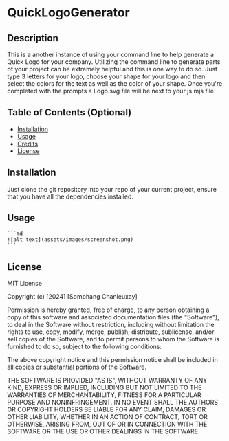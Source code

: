 # QuickLogoGenerator

## Description

This is a another instance of using your command line to help generate a Quick Logo for your company.
Utilizing the command line to generate parts of your project can be extremely helpful and this is one way to do so. Just type 3 letters for your logo, choose your shape for your logo and then select the colors for the text as well as the color of your shape. Once you're completed with the prompts a Logo.svg file will be next to your js.mjs file.

## Table of Contents (Optional)

- [Installation](#installation)
- [Usage](#usage)
- [Credits](#credits)
- [License](#license)

## Installation

Just clone the git repository into your repo of your current project, ensure that you have all the dependencies installed.

## Usage


    ```md
    ![alt text](assets/images/screenshot.png)
    ```


## License

MIT License

Copyright (c) [2024] [Somphang Chanleuxay]

Permission is hereby granted, free of charge, to any person obtaining a copy of this software and associated documentation files (the "Software"), to deal in the Software without restriction, including without limitation the rights to use, copy, modify, merge, publish, distribute, sublicense, and/or sell copies of the Software, and to permit persons to whom the Software is furnished to do so, subject to the following conditions:

The above copyright notice and this permission notice shall be included in all copies or substantial portions of the Software.

THE SOFTWARE IS PROVIDED "AS IS", WITHOUT WARRANTY OF ANY KIND, EXPRESS OR IMPLIED, INCLUDING BUT NOT LIMITED TO THE WARRANTIES OF MERCHANTABILITY, FITNESS FOR A PARTICULAR PURPOSE AND NONINFRINGEMENT. IN NO EVENT SHALL THE AUTHORS OR COPYRIGHT HOLDERS BE LIABLE FOR ANY CLAIM, DAMAGES OR OTHER LIABILITY, WHETHER IN AN ACTION OF CONTRACT, TORT OR OTHERWISE, ARISING FROM, OUT OF OR IN CONNECTION WITH THE SOFTWARE OR THE USE OR OTHER DEALINGS IN THE SOFTWARE.